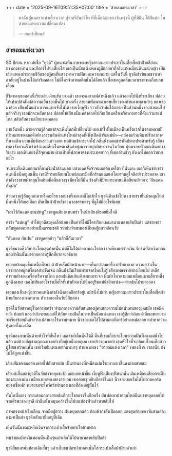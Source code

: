+++
date = '2025-09-16T09:51:35+07:00'
title = 'สายลมแห่งเวลา'
+++
> พาฉันสู่มนตราแห่งเสี้ยวเวลา
> สู่ราตรีอันอำไพ
> ที่ที่เด็กน้อยของวันพรุ่งนี้ ผู้ที่มีฝัน ได้ฝันต่อ
> ในสายลมแห่งความเปลี่ยนแปลง
>
> — สกอร์เปียนส์

## สายลมแห่งเวลา

50 ปีก่อน หากเอ่ยชื่อ "ยุวดี" ผู้คนจะเห็นภาพของหญิงสาวผมยาวประบ่าในเสื้อเชิ้ตผ้าฝ้ายสีอ่อน กางเกงขาบาน และกีตาร์โปร่งเสียงใส เธอเป็นนักแต่งเพลงผู้มีถ้อยคำที่จริงแท้เหมือนดินและหญ้า เป็นเสียงเพลงประกอบชีวิตของผู้คนที่แสวงหาความฝันและความหมาย แต่ในวันนี้ ยุวดีเข้าวัยผมขาวเทา อาศัยอยู่ในบ้านไม้เก่าริมคลอง ไม่มีใครจำภาพอดีตนั้นได้อีกแล้ว ชื่อเธอถูกคลื่นเวลาเซาะจนเกือบลบเลือน

ชีวิตของเธอตอนนี้เรียบง่ายเงียบงัน ยามเช้า เธอจะชงกาแฟดำหนึ่งแก้ว แล้วออกไปนั่งที่ระเบียง ปล่อยให้เท้าเปล่าสัมผัสความเย็นของพื้นไม้ บางครั้ง สายลมพัดพาเอาเศษเสี้ยวของทำนองเพลงเก่าๆ ของเธอมาด้วย เสียงนั้นแผ่วเบาจนแทบจับไม่ได้ เธอเงี่ยหูฟัง ราวกับว่ามันได้กลายเป็นส่วนหนึ่งของสายลมไปแล้วจริงๆ เธอมักจะหลับตาลง ปล่อยให้เสียงนั้นเคล้าคลอไปกับเสียงเครื่องเรือหางยาวที่ดังแว่วมาแต่ไกล สลับกับความเงียบของคลอง

บ่ายวันหนึ่ง ด้วยความรู้สึกอยากจะเห็นโลกที่เปลี่ยนไป เธอเข้าไปในเมืองเป็นครั้งแรกในรอบหลายปี เป้าหมายของเธอคือห้างสรรพสินค้าแห่งใหม่ล่าสุดที่เพิ่งเปิดตัวริมแม่น้ำ—กล่องแก้วมหึมาปรับอากาศที่ทางเดินวกวนซับซ้อนราวเขาวงกต พอข้ามเข้ากระจกไป กลิ่นน้ำหอมสารพัดปะทะประสาทรับรู้ เสียงเพลงจังหวะเร็วเร่งเร้าและเสียงโฆษณาสินค้าพุ่งมาจากทุกทิศทางจนวิงเวียน ผู้คนรอบตัวเธอเดินอย่างรีบเร่ง เธอเดินอย่างไร้จุดหมาย ผ่านป้ายไฟภาษาต่างประเทศยาวๆ ที่เธออ่านช้าๆ ยังเดาไม่ออกว่าขายอะไร

จนกระทั่งเดินออกมาที่ลานริมน้ำด้านนอก แสงแดดจัดจ้าจนเธอต้องหรี่ตา ที่นั่นเอง เธอก็เห็นชายชราคนหนึ่งนั่งอยู่บนพื้น เขามีริ้วรอยลึกบนใบหน้าและมือที่กร้านแดดแต่โดยรวมดูใจดีอย่างประหลาด เขากำลังวางขายผ้าคลุมไหล่ทอมือผืนบางๆ เพียงไม่กี่ผืน ข้างตัวมีป้ายกระดาษแข็งเขียนปากกา: ‘กันแดด กันฝน’

ด้วยความรู้สึกถูกชะตาหรืออะไรบางอย่างที่เธอเองก็ไม่เข้าใจ ยุวดีเดินเข้าไปหา ชายชรายื่นผ้าคลุมไหล่ผืนหนึ่งให้เธอเลือก มันเป็นผ้าฝ้ายสีขาวนวลธรรมดาๆ ที่ดูไม่มีอะไรพิเศษ

“เอาไว้กันแดดนะแม่หนู” เขาพูดเสียงแหบพร่า ในน้ำเสียงมีรอยยิ้มใจดี

คำว่า “แม่หนู” ทำให้ยุวดีสะดุดเล็กน้อย เป็นคำที่ไม่มีใครเรียกเธอมานานหลายสิบปีแล้ว แต่ชายชรากลับพูดออกมาอย่างเป็นธรรมชาติ ราวกับว่าเขามองเห็นหญิงสาวอ่อนวัย

“กันแดด กันฝน” เขาพูดต่อช้าๆ “แล้วก็กันเวลา”

ยุวดีขมวดคิ้วกับประโยคสุดท้ายนั้น แต่ก็ไม่ได้เอ่ยถามอะไรต่อ เธอเพียงแค่จ่ายเงิน รับธนบัตรเงินทอนและผ้าผืนนั้นมาด้วยความรู้สึกที่ยากจะอธิบาย

เธอยกผ้าคลุมขึ้นเหนือศีรษะ ผ้าฝ้ายสัมผัสหน้าผาก—เย็นกว่าลมเครื่องปรับอากาศ ความสว่างในบรรยากาศถูกหรี่ลงอย่างชัดเจน กลิ่นน้ำมันเรือแทรกจากไหนไม่รู้ เสียงเพลงจากห้างเงียบไป เหลือคำรามต่ำของเครื่องเรือจากไกล แสงฝนขีดเส้นเฉียงบนกระจก ผืนผ้าไหวตามลมเหมือนเมฆเสี้ยวหนึ่งถูกดึงลงมา เธอไม่ทันเอะใจว่าเมื่อไรที่เท้าตัวเองไปยืนอยู่ริมแม่น้ำอีกแห่ง—สายฝนโปรยละออง

เธอมองเห็นหญิงสาวคนหนึ่งกำลังนั่งกอดกีตาร์อยู่บนม้านั่งไม้เก่า หญิงสาวผมยาวประบ่าในเสื้อเชิ้ตผ้าฝ้ายกับกางเกงขาบาน ตัวเธอเองในวัยยี่สิบสอง

ยุวดีในวัยสาวอยู่ในความเศร้า ท่ามกลางความสับสนของผู้คนและความไม่แน่นอนของยุคสมัย เธอผิดหวัง ท้อแท้ และกำลังจะยอมแพ้ให้กับความฝันในการเป็นนักแต่งเพลง เธอรู้สึกว่าถ้อยคำที่เธอพยายามจะเรียงร้อยมันช่างว่างเปล่าและไร้ความหมาย นิ้วของเธอไล้ไปตามคอกีตาร์อย่างเหม่อลอย คลำหาความคุ้นเคยในเงามืด

ยุวดีมองภาพนั้นด้วยหัวใจที่สั่นไหว เธอจำค่ำคืนนั้นได้ดี คืนที่เธอเกือบจะโยนความฝันทิ้งลงแม่น้ำไปแล้ว แต่ด้วยสัญชาตญาณบางอย่างที่อยู่เหนือเหตุผล เธอปรารถนาอย่างสุดหัวใจที่จะปลอบโยนเด็กสาวผู้โศกเศร้าคนนั้น เธอเริ่มฮัมเพลงออกมาเบาๆ ทำนองเพลง "สายลมแห่งเวลา" เพลงที่ ณ เวลานั้น ยังไม่ได้ถูกแต่งขึ้น

เสียงฮัมของเธอล่องลอยไปกับสายฝน เป็นทำนองที่เหมือนฝนโรยบางเบาขึ้นลงตามสายลม

เสียงสะอื้นของยุวดีในวัยสาวหยุดชะงัก เธอเงยหน้าขึ้น เงี่ยหูฟังเสียงปริศนานั้น มันเหมือนเสียงกระซิบของละอองฝน เหมือนบทเพลงของสายลม เธอค่อยๆ หยิบกีตาร์ขึ้นมา นิ้วของเธอเริ่มไล่ไปตามคอร์ดอย่างเชื่องช้า พยายามจะไขว่คว้าทำนองเพลงที่ก้องอยู่นั้นไว้

ทันใดนั้นเอง กระแสลมกลางสายฝนก็กระโชกแรงขึ้นอีกครั้ง มันพัดเอาผ้าคลุมไหล่ผืนบางหลุดลอยไปจากศีรษะของยุวดี ผ้าผืนนั้นหมุนคว้างขึ้นไปบนท้องฟ้าแล้วหายลับไป

ภาพตรงหน้าเริ่มเลือน จากมืดสู่สว่าง ฝนหยุดตกแล้ว ท้องฟ้ากำลังเปิดออก แสงสุดท้ายของวันสาดส่องลงมาเป็นลำ ยุวดีกลับมายืนอยู่ที่เดิม

เย็นวันนั้นขณะหยิบเงินจากกระเป๋าเสื้อจ่ายค่าเรือข้ามฟาก

พบว่าธนบัตรเงินทอนนั้นเป็นรุ่นเก่าเลิกใช้ไปนานหลายสิบปีแล้ว

ยุวดียิ้มและฮัมท่อนเดิมสั้นๆ แล้วเก็บธนบัตรเงินทอนนั้นใส่กระเป๋าเสื้อผ้าฝ้ายตัวเก่า